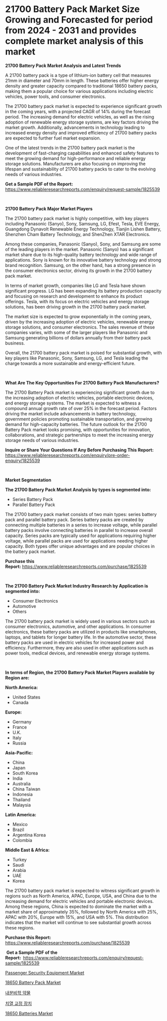 <p><h1>21700 Battery Pack Market Size Growing and Forecasted for period from 2024 - 2031 and provides complete market analysis of this market</h1></p><p><strong>21700 Battery Pack Market Analysis and Latest Trends</strong></p>
<p><p>A 21700 battery pack is a type of lithium-ion battery cell that measures 21mm in diameter and 70mm in length. These batteries offer higher energy density and greater capacity compared to traditional 18650 battery packs, making them a popular choice for various applications including electric vehicles, power tools, and consumer electronics.</p><p>The 21700 battery pack market is expected to experience significant growth in the coming years, with a projected CAGR of 14% during the forecast period. The increasing demand for electric vehicles, as well as the rising adoption of renewable energy storage systems, are key factors driving the market growth. Additionally, advancements in technology leading to increased energy density and improved efficiency of 21700 battery packs are expected to further fuel market expansion.</p><p>One of the latest trends in the 21700 battery pack market is the development of fast-charging capabilities and enhanced safety features to meet the growing demand for high-performance and reliable energy storage solutions. Manufacturers are also focusing on improving the lifespan and sustainability of 21700 battery packs to cater to the evolving needs of various industries.</p></p>
<p><strong>Get a Sample PDF of the Report:&nbsp;</strong> <a href="https://www.reliableresearchreports.com/enquiry/request-sample/1825539">https://www.reliableresearchreports.com/enquiry/request-sample/1825539</a></p>
<p>&nbsp;</p>
<p><strong>21700 Battery Pack Major Market Players</strong></p>
<p><p>The 21700 battery pack market is highly competitive, with key players including Panasonic (Sanyo), Sony, Samsung, LG, Efest, Tesla, EVE Energy, Guangdong Dynavolt Renewable Energy Technology, Tianjin Lishen Battery, Shenzhen Cham Battery Technology, and ShenZhen XTAR Electronics. </p><p>Among these companies, Panasonic (Sanyo), Sony, and Samsung are some of the leading players in the market. Panasonic (Sanyo) has a significant market share due to its high-quality battery technology and wide range of applications. Sony is known for its innovative battery technology and strong brand recognition. Samsung, on the other hand, has a strong presence in the consumer electronics sector, driving its growth in the 21700 battery pack market.</p><p>In terms of market growth, companies like LG and Tesla have shown significant progress. LG has been expanding its battery production capacity and focusing on research and development to enhance its product offerings. Tesla, with its focus on electric vehicles and energy storage solutions, has been driving growth in the 21700 battery pack market.</p><p>The market size is expected to grow exponentially in the coming years, driven by the increasing adoption of electric vehicles, renewable energy storage solutions, and consumer electronics. The sales revenue of these companies varies, with some of the larger players like Panasonic and Samsung generating billions of dollars annually from their battery pack business.</p><p>Overall, the 21700 battery pack market is poised for substantial growth, with key players like Panasonic, Sony, Samsung, LG, and Tesla leading the charge towards a more sustainable and energy-efficient future.</p></p>
<p>&nbsp;</p>
<p><strong>What Are The Key Opportunities For 21700 Battery Pack Manufacturers?</strong></p>
<p><p>The 21700 Battery Pack market is experiencing significant growth due to the increasing adoption of electric vehicles, portable electronic devices, and energy storage systems. The market is expected to witness a compound annual growth rate of over 25% in the forecast period. Factors driving the market include advancements in battery technology, government policies promoting sustainable transportation, and growing demand for high-capacity batteries. The future outlook for the 21700 Battery Pack market looks promising, with opportunities for innovation, collaborations, and strategic partnerships to meet the increasing energy storage needs of various industries.</p></p>
<p><strong>Inquire or Share Your Questions If Any Before Purchasing This Report:</strong> <a href="https://www.reliableresearchreports.com/enquiry/pre-order-enquiry/1825539">https://www.reliableresearchreports.com/enquiry/pre-order-enquiry/1825539</a></p>
<p>&nbsp;</p>
<p><strong>Market Segmentation</strong></p>
<p><strong>The 21700 Battery Pack Market Analysis by types is segmented into:</strong></p>
<p><ul><li>Series Battery Pack</li><li>Parallel Battery Pack</li></ul></p>
<p><p>The 21700 battery pack market consists of two main types: series battery pack and parallel battery pack. Series battery packs are created by connecting multiple batteries in a series to increase voltage, while parallel battery packs involve connecting batteries in parallel to increase overall capacity. Series packs are typically used for applications requiring higher voltage, while parallel packs are used for applications needing higher capacity. Both types offer unique advantages and are popular choices in the battery pack market.</p></p>
<p><strong>Purchase this Report:&nbsp;</strong><a href="https://www.reliableresearchreports.com/purchase/1825539">https://www.reliableresearchreports.com/purchase/1825539</a></p>
<p>&nbsp;</p>
<p><strong>The 21700 Battery Pack Market Industry Research by Application is segmented into:</strong></p>
<p><ul><li>Consumer Electronics</li><li>Automotive</li><li>Others</li></ul></p>
<p><p>The 21700 battery pack market is widely used in various sectors such as consumer electronics, automotive, and other applications. In consumer electronics, these battery packs are utilized in products like smartphones, laptops, and tablets for longer battery life. In the automotive sector, these battery packs are used in electric vehicles for increased power and efficiency. Furthermore, they are also used in other applications such as power tools, medical devices, and renewable energy storage systems.</p></p>
<p>&nbsp;</p>
<p><strong>In terms of Region, the 21700 Battery Pack Market Players available by Region are:</strong></p>
<p>
    <p> <strong> North America: </strong>
        <ul>
            <li>United States</li>
            <li>Canada</li>
        </ul>
        </p> 
    <p> <strong> Europe: </strong>
        <ul>
            <li>Germany</li>
            <li>France</li>
            <li>U.K.</li>
            <li>Italy</li>
            <li>Russia</li>
        </ul>
        </p> 
    <p> <strong> Asia-Pacific: </strong>
        <ul>
            <li>China</li>
            <li>Japan</li>
            <li>South Korea</li>
            <li>India</li>
            <li>Australia</li>
            <li>China Taiwan</li>
            <li>Indonesia</li>
            <li>Thailand</li>
            <li>Malaysia</li>
        </ul>
        </p> 
    <p> <strong> Latin America: </strong>
        <ul>
            <li>Mexico</li>
            <li>Brazil</li>
            <li>Argentina Korea</li>
            <li>Colombia</li>
        </ul>
        </p> 
    <p> <strong> Middle East & Africa: </strong>
        <ul>
            <li>Turkey</li>
            <li>Saudi</li>
            <li>Arabia</li>
            <li>UAE</li>
            <li>Korea</li>
        </ul>
    </p>
    </p>
<p><p>The 21700 battery pack market is expected to witness significant growth in regions such as North America, APAC, Europe, USA, and China due to the increasing demand for electric vehicles and portable electronic devices. Among these regions, China is expected to dominate the market with a market share of approximately 35%, followed by North America with 25%, APAC with 20%, Europe with 15%, and USA with 5%. This distribution indicates that the market will continue to see substantial growth across these regions.</p></p>
<p><strong>Purchase this Report: </strong><a href="https://www.reliableresearchreports.com/purchase/1825539">https://www.reliableresearchreports.com/purchase/1825539</a></p>
<p>&nbsp;<strong>Get a Sample PDF of the Report:&nbsp;&nbsp;</strong><a href="https://www.reliableresearchreports.com/enquiry/request-sample/1825539">https://www.reliableresearchreports.com/enquiry/request-sample/1825539</a></p>
<p><strong></strong></p>
<p><p><a href="https://issuu.com/reportprime-2/docs/passenger-security-equipment-market-size-2030.pptx">Passenger Security Equipment Market</a></p><p><a href="https://github.com/shotows/Market-Research-Report-List-2/blob/main/18650-battery-pack-market.md">18650 Battery Pack Market</a></p><p><a href="https://github.com/vsr06p4p49/Market-Research-Report-List-1/blob/main/395203114998.md">내분비학 약물</a></p><p><a href="https://github.com/Penelolack456456/Market-Research-Report-List-1/blob/main/272640214999.md">치열 교정 장치</a></p><p><a href="https://github.com/beatblasta/Market-Research-Report-List-2/blob/main/18650-batteries-market.md">18650 Batteries Market</a></p></p>
